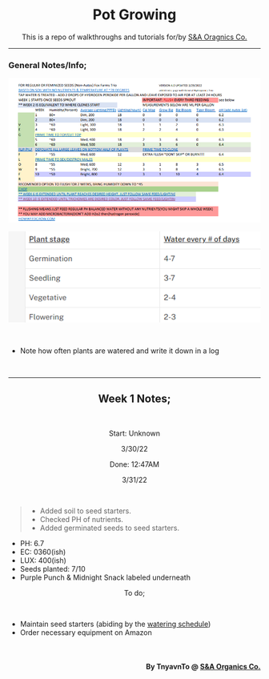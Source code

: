 <h1 align="center">Pot Growing</h1>
<p align="center">This is a repo of walkthroughs and tutorials for/by <a href="https://sna-organics.com" target="_blank">S&A Oragnics Co.</a></p>

___

### General Notes/Info;

![previewPDF1](https://github.com/Svxy/Pot-Growing/blob/main/assets/pdf_1.png?raw=true)

![WateringSchedule](https://github.com/Svxy/Pot-Growing/blob/main/assets/watering.png?raw=true)

<br>

- Note how often plants are watered and write it down in a log

<br>

___

<h2 align="center">Week 1 Notes;</h2>

<br>
<p align="center">Start: Unknown</p>
<p align="center">3/30/22</p>

<p align="center">Done: 12:47AM</p>
<p align="center">3/31/22</p>

<br>

> - Added soil to seed starters.
> - Checked PH of nutrients.
> - Added germinated seeds to seed starters.

- PH: 6.7
- EC: 0360(ish)
- LUX: 400(ish)
- Seeds planted: 7/10
- Purple Punch & Midnight Snack labeled underneath

<p align="center">To do;</p>

<br>

- Maintain seed starters (abiding by the <a href="./WATERING.md">watering schedule</a>)
- Order necessary equipment on Amazon

<br>

<h4 align="right">By TnyavnTo @ <a href="https://sna-organics.com">S&A Organics Co.</a></h4>
